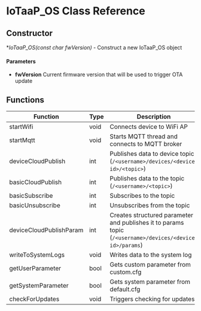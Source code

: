# IoTaaP_OS Class Reference

## Constructor

**IoTaaP_OS(const char *fwVersion)**  - Construct a new IoTaaP_OS object
#### Parameters

- **fwVersion** Current firmware version that will be used to trigger OTA update

## Functions

| **Function**            | **Type** | **Description**                                                                                          |
| ----------------------- | -------- | -------------------------------------------------------------------------------------------------------- |
| startWifi               | void     | Connects device to WiFi AP                                                                               |
| startMqtt               | void     | Starts MQTT thread and connects to MQTT broker                                                           |
| deviceCloudPublish      | int      | Publishes data to device topic (`/<username>/devices/<device-id>/<topic>`)                               |
| basicCloudPublish       | int      | Publishes data to the topic (`/<username>/<topic>`)                                                      |
| basicSubscribe          | int      | Subscribes to the topic                                                                                  |
| basicUnsubscribe        | int      | Unsubscribes from the topic                                                                              |
| deviceCloudPublishParam | int      | Creates structured parameter and publishes it to params topic (`/<username>/devices/<device-id>/params`) |
| writeToSystemLogs       | void     | Writes data to the system log                                                                            |
| getUserParameter        | bool     | Gets custom parameter from custom.cfg                                                                    |
| getSystemParameter      | bool     | Gets system parameter from default.cfg                                                                   |
| checkForUpdates         | void     | Triggers checking for updates                                                                            |